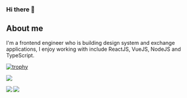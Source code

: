 ### Hi there 👋

## About me
I'm a frontend engineer who is building design system and exchange applications, I enjoy working with include ReactJS, VueJS, NodeJS and TypeScript.

[![trophy](https://github-profile-trophy.vercel.app/?username=romfrancois&title=Commit,Repositories,PullRequest)](https://github.com/ryo-ma/github-profile-trophy)

![](https://komarev.com/ghpvc/?username=SunnyCrypto)


<a href="https://github.com/anuraghazra/github-readme-stats">
  <img align="left" src="https://github-readme-stats.vercel.app/api?username=SunnyCrypto&hide=contribs,prs&count_private=true&show_icons=true" />
</a>
<a href="https://github.com/anuraghazra/convoychat">
  <img align="left" src="https://github-readme-stats.vercel.app/api/top-langs/?username=SunnyCrypto" />
</a>
